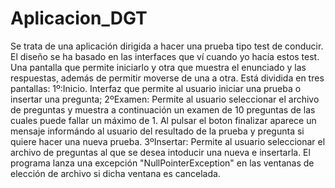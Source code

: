 # Aplicacion_DGT
Se trata de una aplicación dirigida a hacer una prueba tipo test de conducir. El diseño se ha basado en las interfaces  que ví cuando yo hacía estos test. Una pantalla que permite iniciarlo y otra que muestra el enunciado y las respuestas, además de permitir moverse de una a otra.
Está dividida en tres pantallas:
  1º:Inicio. Interfaz que permite al usuario iniciar una prueba o insertar una pregunta;
  2ºExamen: Permite al usuario seleccionar el archivo de preguntas y muestra a continuación un examen de 10 preguntas de las cuales puede fallar un máximo de 1. Al pulsar el boton finalizar aparece un mensaje informándo al usuario del resultado de la prueba y pregunta si quiere hacer una nueva prueba.
  3ºInsertar: Permite al usuario seleccionar el archivo de preguntas al que se desea intoducir una nueva e insertarla.
El programa lanza una excepción "NullPointerException" en las ventanas de elección de archivo si dicha ventana es cancelada.
